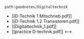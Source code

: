 ```expander
path:goodnotes/Digitaltechnik
```
- [[D-Technik 1 Mitschrieb.pdf]]
- [[D-Technik 1.2 Transistoren.pdf]]
- [[Digitaltechnik_1.pdf]]
- [[practice D-technik.pdf]]
<-->